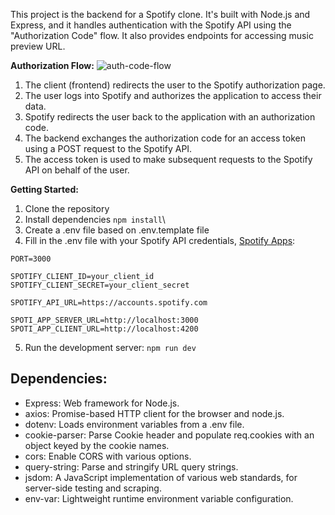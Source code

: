 This project is the backend for a Spotify clone. It's built with Node.js and Express, and it handles authentication with the Spotify API using the "Authorization Code" flow. It also provides endpoints for accessing music preview URL.

**Authorization Flow:**
![auth-code-flow](https://github.com/user-attachments/assets/a7d2ac33-865e-4251-82ef-88a419c8f9d4)


1. The client (frontend) redirects the user to the Spotify authorization page.
2. The user logs into Spotify and authorizes the application to access their data.
3. Spotify redirects the user back to the application with an authorization code.
4. The backend exchanges the authorization code for an access token using a POST request to the Spotify API.
5. The access token is used to make subsequent requests to the Spotify API on behalf of the user.

**Getting Started:**

1. Clone the repository
2. Install dependencies ```npm install```\
3. Create a .env file based on .env.template file
4. Fill in the .env file with your Spotify API credentials, [Spotify Apps](https://developer.spotify.com/dashboard):
```
PORT=3000

SPOTIFY_CLIENT_ID=your_client_id
SPOTIFY_CLIENT_SECRET=your_client_secret

SPOTIFY_API_URL=https://accounts.spotify.com

SPOTI_APP_SERVER_URL=http://localhost:3000
SPOTI_APP_CLIENT_URL=http://localhost:4200
```
5. Run the development server: ```npm run dev```

## Dependencies:
- Express: Web framework for Node.js.
- axios: Promise-based HTTP client for the browser and node.js.
- dotenv: Loads environment variables from a .env file.
- cookie-parser: Parse Cookie header and populate req.cookies with an object keyed by the cookie names.
- cors: Enable CORS with various options.
- query-string: Parse and stringify URL query strings.
- jsdom: A JavaScript implementation of various web standards, for server-side testing and scraping.
- env-var: Lightweight runtime environment variable configuration.
